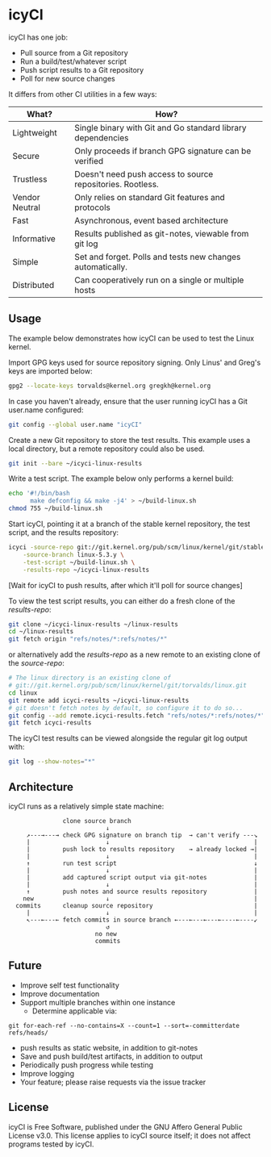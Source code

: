 icyCI
=====

icyCI has one job:
- Pull source from a Git repository
- Run a build/test/whatever script
- Push script results to a Git repository
- Poll for new source changes

It differs from other CI utilities in a few ways:

| What?          | How?                                                        |
| -------------- | ----------------------------------------------------------- |
| Lightweight    | Single binary with Git and Go standard library dependencies |
| Secure         | Only proceeds if branch GPG signature can be verified       |
| Trustless      | Doesn't need push access to source repositories. Rootless.  |
| Vendor Neutral | Only relies on standard Git features and protocols          |
| Fast           | Asynchronous, event based architecture                      |
| Informative    | Results published as git-notes, viewable from git log       |
| Simple         | Set and forget. Polls and tests new changes automatically.  |
| Distributed    | Can cooperatively run on a single or multiple hosts         |


Usage
-----

The example below demonstrates how icyCI can be used to test the Linux kernel.

Import GPG keys used for source repository signing. Only Linus' and Greg's keys
are imported below:
```sh
gpg2 --locate-keys torvalds@kernel.org gregkh@kernel.org
```

In case you haven't already, ensure that the user running icyCI has a Git
user.name configured:
```sh
git config --global user.name "icyCI"
```

Create a new Git repository to store the test results. This example uses a local
directory, but a remote repository could also be used.
```sh
git init --bare ~/icyci-linux-results
```

Write a test script. The example below only performs a kernel build:
```sh
echo '#!/bin/bash
      make defconfig && make -j4' > ~/build-linux.sh
chmod 755 ~/build-linux.sh
```

Start icyCI, pointing it at a branch of the stable kernel repository, the test
script, and the results repository:
```sh
icyci -source-repo git://git.kernel.org/pub/scm/linux/kernel/git/stable/linux.git \
	-source-branch linux-5.3.y \
	-test-script ~/build-linux.sh \
	-results-repo ~/icyci-linux-results
```

[Wait for icyCI to push results, after which it'll poll for source changes]

To view the test script results, you can either do a fresh clone of the
*results-repo*:
```sh
git clone ~/icyci-linux-results ~/linux-results
cd ~/linux-results
git fetch origin "refs/notes/*:refs/notes/*"
```

or alternatively add the *results-repo* as a new remote to an existing clone
of the *source-repo*:
```sh
# The linux directory is an existing clone of
# git://git.kernel.org/pub/scm/linux/kernel/git/torvalds/linux.git
cd linux
git remote add icyci-results ~/icyci-linux-results
# git doesn't fetch notes by default, so configure it to do so...
git config --add remote.icyci-results.fetch "refs/notes/*:refs/notes/*"
git fetch icyci-results
```

The icyCI test results can be viewed alongside the regular git log output with:
```sh
git log --show-notes="*"
```


Architecture
------------

icyCI runs as a relatively simple state machine:
```
               clone source branch
                           ↓
     ↗---→---→ check GPG signature on branch tip  → can't verify ---↘
     |                     ↓                                        |
     |         push lock to results repository    → already locked →|
     |                     ↓                                        |
     ↑         run test script                                      ↓
     |                     ↓                                        |
     |         add captured script output via git-notes             |
     |                     ↓                                        |
     ↑         push notes and source results repository             |
    new                    ↓                                        |
  commits      cleanup source repository                            |
     |                     ↓                                        |
     ↖---←---← fetch commits in source branch ←---←---←---←----←----↙
                           ↺
                        no new
                        commits
```


Future
------

- Improve self test functionality
- Improve documentation
- Support multiple branches within one instance
  - Determine applicable via:
```
git for-each-ref --no-contains=X --count=1 --sort=-committerdate refs/heads/
```
- push results as static website, in addition to git-notes
- Save and push build/test artifacts, in addition to output
- Periodically push progress while testing
- Improve logging
- Your feature; please raise requests via the issue tracker


License
-------

icyCI is Free Software, published under the GNU Affero General Public License
v3.0.
This license applies to icyCI source itself; it does not affect programs tested
by icyCI.
